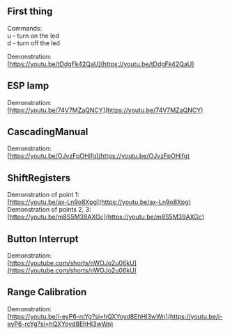 ## First thing 
Commands:</br>
u - turn on the led</br>
d - turn off the led</br>

Demonstration: </br>
[https://youtu.be/tDdgFk42QaU](https://youtu.be/tDdgFk42QaU)


## ESP lamp 
Demonstration: </br>
[https://youtu.be/74V7MZaQNCY](https://youtu.be/74V7MZaQNCY)


## CascadingManual
Demonstration: </br>
[https://youtu.be/OJvzFpOHifg](https://youtu.be/OJvzFpOHifg)


## ShiftRegisters
Demonstration of point 1:</br>
[https://youtu.be/ax-Ln9o8Xpg](https://youtu.be/ax-Ln9o8Xpg) </br>
Demonstration of points 2, 3: </br>
[https://youtu.be/m8S5M39AXGc](https://youtu.be/m8S5M39AXGc)


## Button Interrupt
Demonstration: </br>
[https://youtube.com/shorts/nWOJo2u06kU](https://youtube.com/shorts/nWOJo2u06kU)


## 	Range Calibration
Demonstration: </br>
[https://youtu.be/i-eyP6-rcYg?si=hQXYoyd8EhHI3wWn](https://youtu.be/i-eyP6-rcYg?si=hQXYoyd8EhHI3wWn)

